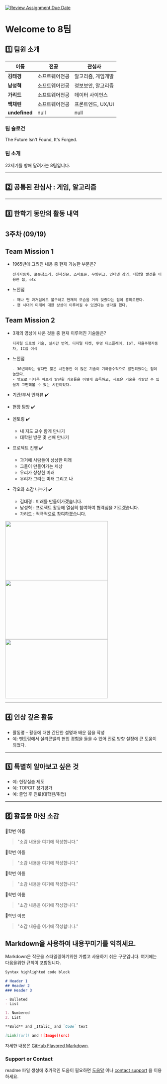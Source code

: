 [![Review Assignment Due Date](https://classroom.github.com/assets/deadline-readme-button-22041afd0340ce965d47ae6ef1cefeee28c7c493a6346c4f15d667ab976d596c.svg)](https://classroom.github.com/a/74LBcwD_)
# Welcome to 8팀

## 1️⃣ 팀원 소개

| **이름** | **전공** | **관심사** |
| --- | --- | --- |
| **김태경** | 소프트웨어전공 | 알고리즘, 게임개발 |
| **남성혁** | 소프트웨어전공 | 정보보안, 알고리즘 |
| **가리드** | 소프트웨어전공 | 데이터 사이언스|
| **백채린** | 소프트웨어전공 | 프론트엔드, UX/UI |
| **undefined** | null | null |

### 팀 슬로건

The Future Isn't Found, It's Forged.

### 팀 소개

22세기를 향해 달려가는 8팀입니다.

***

## 2️⃣ 공통된 관심사 : 게임, 알고리즘

***

## 3️⃣ 한학기 동안의 활동 내역 

## 3주차 (09/19)
## Team Mission 1
* 1965년에 그려진 내용 중 현재 가능한 부분은?
  
  ```
  전기자동차, 로봇청소기, 전자신문, 스마트폰, 무빙워크, 인터넷 강의, 태양열 발전을 이용한 집, etc
  ```
* 느낀점

  ```
  - 꽤나 먼 과거임에도 불구하고 현재의 모습을 거의 맞췄다는 점이 흥미로웠다.
  - 현 시대의 미래에 대한 상상이 이루어질 수 있겠다는 생각을 했다.

## Team Mission 2
* 3개의 영상에 나온 것들 중 현재 이루어진 기술들은?

  ```
  디지털 드로잉 기술, 실시간 번역, 디지털 티켓, 투명 디스플레이, IoT, 자율주행자동차, IC칩 이식
  ```
* 느낀점

  ```
  - 30년이라는 짧다면 짧은 시간동안 이 많은 기술이 기하급수적으로 발전되었다는 점이 놀랐다.
  - 앞으로 더더욱 빠르게 발전될 기술들을 어떻게 습득하고, 새로운 기술을 개발할 수 있을지 고민해볼 수 있는 시간이었다.
  ```
  


- 기관/부서 인터뷰 ✔️  

- 현장 탐방 ✔️  

- 멘토링 ✔️  
  - 내 지도 교수 함게 만나기
  - 대학원 방문 및 선배 만나기

- 프로젝트 진행 ✔️  
  - 과거에 사람들이 상상한 미래
  - 그들이 만들어가는 세상
  - 우리가 상상한 미래
  - 우리가 그리는 미래 그리고 나

- 각오와 소감 나누기 ✔️
  - 김태경 : 미래를 만들어가겠습니다.
  - 남성혁 : 프로젝트 활동에 열심히 참여하여 협력심을 기르겠습니다.
  - 가리드 : 적극적으로 참여하겠습니다.


<!-- 활동 사진 추가 예시 -->
<img src="https://pixnio.com/free-images/2017/08/14/2017-08-14-13-09-09-960x651.jpg?text=활동사진1" width="330" height="190"/>
<img src="https://pixnio.com/free-images/2017/08/14/2017-08-14-20-51-02-960x640.jpg?text=활동사진2" width="330" height="190"/>
<img src="https://pixnio.com/free-images/2017/08/15/2017-08-15-10-05-39-960x640.jpg?text=활동사진3" width="330" height="190"/>

***

## 4️⃣ 인상 깊은 활동

- 활동명 – 활동에 대한 간단한 설명과 배운 점을 작성  
- 예: 멘토링에서 실리콘밸리 현업 경험을 들을 수 있어 진로 방향 설정에 큰 도움이 되었다.  

***

## 5️⃣ 특별히 알아보고 싶은 것
- 예: 현장실습 제도
- 예: TOPCIT 정기평가
- 예: 졸업 후 진로(대학원/취업)

***

## 6️⃣ 활동을 마친 소감

🔗학번 이름  
> "소감 내용을 여기에 작성합니다."

🔗학번 이름  
> "소감 내용을 여기에 작성합니다."

🔗학번 이름  
> "소감 내용을 여기에 작성합니다."

🔗학번 이름  
> "소감 내용을 여기에 작성합니다."

🔗학번 이름  
> "소감 내용을 여기에 작성합니다."


## Markdown을 사용하여 내용꾸미기를 익히세요.

Markdown은 작문을 스타일링하기위한 가볍고 사용하기 쉬운 구문입니다. 여기에는 다음을위한 규칙이 포함됩니다.

```markdown
Syntax highlighted code block

# Header 1
## Header 2
### Header 3

- Bulleted
- List

1. Numbered
2. List

**Bold** and _Italic_ and `Code` text

[Link](url) and ![Image](src)
```

자세한 내용은 [GitHub Flavored Markdown](https://guides.github.com/features/mastering-markdown/).

### Support or Contact

readme 파일 생성에 추가적인 도움이 필요하면 [도움말](https://help.github.com/articles/about-readmes/) 이나 [contact support](https://github.com/contact) 을 이용하세요.

